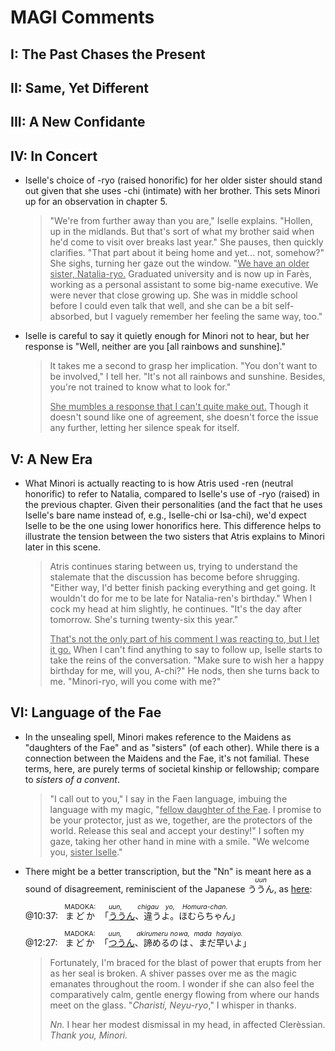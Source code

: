 # MAGI Comments

## I: The Past Chases the Present

## II: Same, Yet Different

## III: A New Confidante

## IV: In Concert

- Iselle's choice of -ryo (raised honorific) for her older sister should stand out given that she uses -chi (intimate) with her brother. This sets Minori up for an observation in chapter 5.
    > "We're from further away than you are," Iselle explains. "Hollen, up in the midlands. But that's sort of what my brother said when he'd come to visit over breaks last year." She pauses, then quickly clarifies. "That part about it being home and yet… not, somehow?" She sighs, turning her gaze out the window. "<span style="text-decoration: underline;">We have an older sister, Natalia-ryo.</span> Graduated university and is now up in Farès, working as a personal assistant to some big-name executive. We were never that close growing up. She was in middle school before I could even talk that well, and she can be a bit self-absorbed, but I vaguely remember her feeling the same way, too."

- Iselle is careful to say it quietly enough for Minori not to hear, but her response is "Well, neither are you [all rainbows and sunshine]."
    > It takes me a second to grasp her implication. "You don't want to be involved," I tell her. "It's not all rainbows and sunshine. Besides, you're not trained to know what to look for."
    > 
    > <span style="text-decoration: underline;">She mumbles a response that I can't quite make out.</span> Though it doesn't sound like one of agreement, she doesn't force the issue any further, letting her silence speak for itself.

## V: A New Era

- What Minori is actually reacting to is how Atris used -ren (neutral honorific) to refer to Natalia, compared to Iselle's use of -ryo (raised) in the previous chapter. Given their personalities (and the fact that he uses Iselle's bare name instead of, e.g., Iselle-chi or Isa-chi), we'd expect Iselle to be the one using lower honorifics here. This difference helps to illustrate the tension between the two sisters that Atris explains to Minori later in this scene.
    > Atris continues staring between us, trying to understand the stalemate that the discussion has become before shrugging. "Either way, I'd better finish packing everything and get going. It wouldn't do for me to be late for Natalia-ren's birthday." When I cock my head at him slightly, he continues. "It's the day after tomorrow. She's turning twenty-six this year."
    > 
    > <span style="text-decoration: underline;">That's not the only part of his comment I was reacting to, but I let it go.</span> When I can't find anything to say to follow up, Iselle starts to take the reins of the conversation. "Make sure to wish her a happy birthday for me, will you, A-chi?" He nods, then she turns back to me. "Minori-ryo, will you come with me?"


## VI: Language of the Fae

- In the unsealing spell, Minori makes reference to the Maidens as "daughters of the Fae" and as "sisters" (of each other). While there is a connection between the Maidens and the Fae, it's not familial. These terms, here, are purely terms of societal kinship or fellowship; compare to *sisters of a convent*.

    > "I call out to you," I say in the Faen language, imbuing the language with my magic, "<span style="text-decoration: underline;">fellow daughter of the Fae</span>. I promise to be your protector, just as we, together, are the protectors of the world. Release this seal and accept your destiny!" I soften my gaze, taking her other hand in mine with a smile. "We welcome you, <span style="text-decoration: underline;">sister Iselle</span>."

- There might be a better transcription, but the "Nn" is meant here as a sound of disagreement, reminiscient of the Japanese <ruby><rb>ううん</rb><rt style="font-size: 75%;">*uun*</rt></ruby>, as [here](https://www.google.com/url?q=https://www.crunchyroll.com/puella-magi-madoka-magica/episode-12-my-very-best-friend-591757):

    @10:37: &nbsp; <ruby><rb>まどか</rb><rt style="font-size: 75%;">MADOKA:</rt>　「<rb style="text-decoration: underline;">ううん</rb><rt style="font-size: 75%;">*uun,*</rt>、<rb>違う</rb><rt style="font-size: 75%;">*chigau*</rt><rb>よ。</rb><rt style="font-size: 75%;">*yo,*</rt><rb>ほむらちゃん</rb><rt style="font-size: 75%;">*Homura-chan.*</rt>」</ruby>

    @12:27: &nbsp; <ruby><rb>まどか</rb><rt style="font-size: 75%;">MADOKA:</rt>　「<rb style="text-decoration: underline;">つうん</rb><rt style="font-size: 75%;">*uun,*</rt>、<rb>諦める</rb><rt style="font-size: 75%;">*akirumeru*</rt><rb>の</rb><rt style="font-size: 75%;">*no*</rt><rb>は</rb><rt style="font-size: 75%;">*wa,*</rt>、<rb>まだ</rb><rt style="font-size: 75%;">*mada*</rt><rb>早い</rb><rt style="font-size: 75%;">*hayai*</rt><rb>よ</rb><rt style="font-size: 75%;">*yo.*</rt>」</ruby>

    > Fortunately, I'm braced for the blast of power that erupts from her as her seal is broken. A shiver passes over me as the magic emanates throughout the room. I wonder if she can also feel the comparatively calm, gentle energy flowing from where our hands meet on the glass. "*Charistí, Neyu-ryo*," I whisper in thanks.
    >
    > *Nn.* I hear her modest dismissal in my head, in affected Clerèssian. *Thank you, Minori.*
